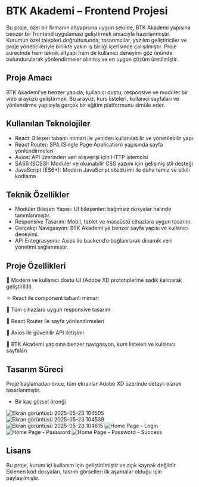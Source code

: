 # BTK Akademi – Frontend Projesi
Bu proje, özel bir firmanın altyapısına uygun şekilde, BTK Akademi yapısına benzer bir frontend uygulaması geliştirmek amacıyla hazırlanmıştır. Kurumun özel talepleri doğrultusunda; tasarımcılar, yazılım geliştiriciler ve proje yöneticileriyle birlikte yakın iş birliği içerisinde çalışılmıştır. Proje sürecinde hem teknik altyapı hem de kullanıcı deneyimi göz önünde bulundurularak yönlendirmeler alınmış ve en uygun çözüm üretilmiştir.

## Proje Amacı
BTK Akademi’ye benzer yapıda, kullanıcı dostu, responsive ve modüler bir web arayüzü geliştirmek. Bu arayüz, kurs listeleri, kullanıcı sayfaları ve yönlendirme yapısıyla gerçek bir eğitim platformunu simüle eder.

## Kullanılan Teknolojiler
- React:	Bileşen tabanlı mimari ile yeniden kullanılabilir ve yönetilebilir yapı
- React Router:	SPA (Single Page Application) yapısında sayfa yönlendirmeleri
- Axios:	API üzerinden veri alışverişi için HTTP istemcisi
- SASS (SCSS): Modüler ve okunabilir CSS yazımı için gelişmiş stil desteği
- JavaScript (ES6+):	Modern JavaScript sözdizimi ile daha temiz ve etkili kodlama

## Teknik Özellikler
- Modüler Bileşen Yapısı: UI bileşenleri bağımsız dosyalar halinde tanımlanmıştır.
- Responsive Tasarım: Mobil, tablet ve masaüstü cihazlara uygun tasarım.
- Gerçekçi Navigasyon: BTK Akademi’ye benzer sayfa yapısı ve kullanıcı deneyimi.
- API Entegrasyonu: Axios ile backend’e bağlanılarak dinamik veri yönetimi sağlanmıştır.

## Proje Özellikleri
🎨 Modern ve kullanıcı dostu UI (Adobe XD prototiplerine sadık kalınarak geliştirildi)

⚛️ React ile component tabanlı mimari

📱 Tüm cihazlara uygun responsive tasarım

📁 React Router ile sayfa yönlendirmeleri

🔗 Axios ile güvenilir API iletişimi

🎯 BTK Akademi yapısına benzer navigasyon, kurs listeleri ve kullanıcı sayfaları

## Tasarım Süreci
Proje başlamadan önce, tüm ekranlar Adobe XD üzerinde detaylı olarak tasarlanmıştır.
- Bir kaç görsel örenği
  
![Ekran görüntüsü 2025-05-23 104505](https://github.com/user-attachments/assets/1bfb83a3-3c6a-464a-a844-85462d9f31cf)
![Ekran görüntüsü 2025-05-23 104539](https://github.com/user-attachments/assets/dfbd4157-8b4a-460c-9b1c-e13e50747016)
![Ekran görüntüsü 2025-05-23 104615](https://github.com/user-attachments/assets/43d96cc9-a197-45b1-a403-e56a753c6f8d)
![Home Page - Login](https://github.com/user-attachments/assets/86624c7c-3bc7-4572-940d-b3010e60ca62)
![Home Page - Password](https://github.com/user-attachments/assets/08301370-9121-4bac-94d1-a148a5b84ed2)
![Home Page - Password - Success](https://github.com/user-attachments/assets/d4020e8a-1673-45e1-9c89-055317191683)

## Lisans
Bu proje, kurum içi kullanım için geliştirilmiştir ve açık kaynak değildir. Eklenen kod dosyaları, tasrım görselleri ilk aşamalar olduğu için paylaşılmıştır.
